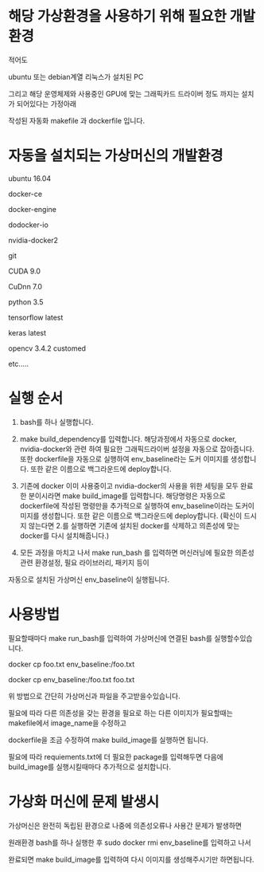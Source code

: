 
# 해당 가상환경을 사용하기 위해 필요한 개발환경

적어도 

ubuntu 또는 debian계열 리눅스가 설치된 PC

그리고 해당 운영체제와 사용중인 GPU에 맞는 그래픽카드 드라이버 정도 까지는 설치가 되어있다는 가정아래

작성된 자동화 makefile 과 dockerfile 입니다.


# 자동을 설치되는 가상머신의 개발환경 

ubuntu 16.04

docker-ce

docker-engine

dodocker-io

nvidia-docker2

git

CUDA 9.0

CuDnn 7.0

python 3.5

tensorflow latest

keras latest

opencv 3.4.2 customed

etc.....
# 실행 순서

1. bash를 하나 실행합니다.
2. make build_dependency를 입력합니다.
해당과정에서 자동으로 docker, nvidia-docker와 관련 하여 필요한 그래픽드라이버 설정을 자동으로 잡아줍니다.
또한 dockerfile을 자동으로 실행하여 env_baseline라는 도커 이미지를 생성합니다.
또한 같은 이름으로 백그라운드에 deploy합니다.

3. 기존에 docker 이미 사용중이고 nvidia-docker의 사용을 위한 세팅을 모두 완료한 분이시라면
make build_image를 입력합니다.
해당명령은 자동으로 dockerfile에 작성된 명령만을 추가적으로 실행하여 env_baseline이라는 도커이미지를 생성합니다.
또한 같은 이름으로 백그라운드에 deploy합니다.
(확신이 드시지 않는다면 2.를 실행하면 기존에 설치된 docker를 삭제하고 의존성에 맞는 docker를 다시 설치해줍니다.)

4. 모든 과정을 마치고 나서 make run_bash 를 입력하면 머신러닝에 필요한 의존성관련 환경설정, 필요 라이브러리, 패키지 등이

자동으로 설치된 가상머신 env_baseline이 실행됩니다. 

# 사용방법

필요할때마다 make run_bash를 입력하여 가상머신에 연결된 bash를 실행할수있습니다.

docker cp foo.txt env_baseline:/foo.txt

docker cp env_baseline:/foo.txt foo.txt

위 방법으로 간단히 가상머신과 파일을 주고받을수있습니다.

필요에 따라 다른 의존성을 갖는 환경을 필요로 하는 다른 이미지가 필요할때는 makefile에서 image_name을 수정하고

dockerfile을 조금 수정하여 make build_image를 실행하면 됩니다.

필요에 따라 requiements.txt에 더 필요한 package를 입력해두면 다음에 build_image를 실행시킬때마다 추가적으로 설치합니다.

# 가상화 머신에 문제 발생시

가상머신은 완전히 독립된 환경으로 나중에 의존성오류나 사용간 문제가 발생하면

원래환경 bash를 하나 실행한 후 sudo docker rmi env_baseline를 입력하고 나서

완료되면 make build_image를 입력하여 다시 이미지를 생성해주시기만 하면됩니다.



